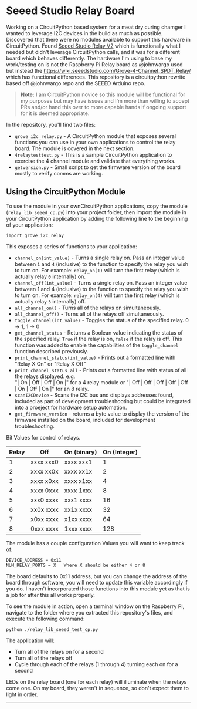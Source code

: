# Seeed Studio Relay Board

Working on a CircuitPython based system for a meat dry curing chamger I wanted to leverage I2C devices in the build as much as possible.  Discovered that there were no modules available to support this hardware in CircuitPython.  Found [Seeed Studio Relay V2](https://github.com/johnwargo/seeed-studio-relay-v2) which is functionally what I needed but didn't leverage CircuitPython calls, and it was for a different board which behaves differently.  The hardware I'm using to base my work/testing on is not the Raspberry Pi Relay board as @johnwargo used but instead the https://wiki.seeedstudio.com/Grove-4-Channel_SPDT_Relay/ which has functional differences.  This repository is a circuitpython rewrite based off @johnwargo repo and the SEEED Arduino repo.  

> **Note:** I am CircuitPython novice so this module will be functional for my purposes but may have issues and I'm more than willing to accept PRs and/or hand this over to more capable hands if ongoing support for it is deemed appropriate.

In the repository, you'll find two files:

+	`grove_i2c_relay.py` - A CircuitPython module that exposes several functions you can use in your own applications to control the relay board. The module is covered in the next section.
+	`4relaytesttest.py` - This is a sample CircuitPython application to exercise the 4 channel module and validate that everything works.
+   `getversion.py` - Small script to get the firmware version of the board mostly to verify comms are working.

## Using the CircuitPython Module

To use the module in your ownCircuitPython applications, copy the module (`relay_lib_seeed_cp.py`) into your project folder, then import the module in your CircuitPython application by adding the following line to the beginning of your application:

	import grove_i2c_relay

This exposes a series of functions to your application:

+	`channel_on(int_value)` - Turns a single relay on. Pass an integer value between `1` and `4` (inclusive) to the function to specify the relay you wish to turn on. For example: `relay_on(1)` will turn the first relay (which is actually relay `0` internally) on.
+	`channel_off(int_value)` - Turns a single relay on. Pass an integer value between 1 and 4 (inclusive) to the function to specify the relay you wish to turn on. For example: `relay_on(4)` will turn the first relay (which is actually relay `3` internally) off.
+	`all_channel_on()` - Turns all of the relays on simultaneously.    
+	`all_channel_off()` - Turns all of the relays off simultaneously.
+	`toggle_channel(int_value)` - Toggles the status of the specified relay. 0 -> 1, 1 -> 0
+	`get_channel_status` - Returns a Boolean value indicating the status of the specified relay. `True` if the relay is on, `false` if the relay is off. This function was added to enable the capabilities of the `toggle_channel` function described previously.
+	`print_channel_status(int_value)` - Prints out a formatted line with "Relay X On" or "Relay X Off"
+	`print_channel_status_all` - Prints out a formatted line with status of all the relays displayed. e.g.  
"| On  | Off | Off | On  |" for a 4 relay module or "| Off | Off | Off | Off | Off | On | Off | On |" for an 8 relay.
+   `scanI2CDevice` - Scans the I2C bus and displays addresses found, included as part of development troubleshooting but could be integrated into a proeject for hardware setup automation.
+   `get_firmware_version` - returns a byte value to display the version of the firmware installed on the board, included for development troubleshooting.

Bit Values for control of relays.

| Relay | Off       | On (binary) | On (Integer) |
|-------|-----------|-------------|--------------| 
| 1     | xxxx xxx0 | xxxx xxx1   | 1            |
| 2     | xxxx xx0x | xxxx xx1x   | 2            |
| 3     | xxxx x0xx | xxxx x1xx   | 4            |
| 4     | xxxx 0xxx | xxxx 1xxx   | 8            |
| 5     | xxx0 xxxx | xxx1 xxxx   | 16           |
| 6     | xx0x xxxx | xx1x xxxx   | 32           |
| 7     | x0xx xxxx | x1xx xxxx   | 64           |
| 8     | 0xxx xxxx | 1xxx xxxx   | 128          |

The module has a couple configuration Values you will want to keep track of:

	DEVICE_ADDRESS = 0x11
    NUM_RELAY_PORTS = X   Where X should be either 4 or 8  

The board defaults to 0x11 address, but you can change the address of the board through software, you will need to update this variable accordingly if you do. I haven't incorporated those functions into this module yet as that is a job for after this all works properly.

To see the module in action, open a terminal window on the Raspberry Pi, navigate to the folder where you extracted this repository's files, and execute the following command:

	python ./relay_lib_seeed_test_cp.py

The application will:

+	Turn all of the relays on for a second
+	Turn all of the relays off
+	Cycle through each of the relays (1 through 4) turning each on for a second

LEDs on the relay board (one for each relay) will illuminate when the relays come one. On my board, they weren't in sequence, so don't expect them to light in order.

***
